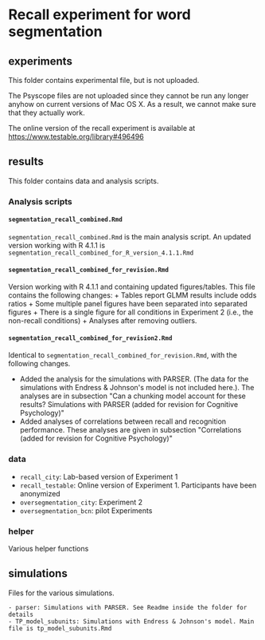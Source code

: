 # Recall experiment for word segmentation

## experiments 
This folder contains experimental file, but is not uploaded.

The Psyscope files are not uploaded since they cannot be run any longer anyhow on current versions of Mac OS X. As a result, we cannot make sure that they actually work. 

The online version of the recall experiment is available at https://www.testable.org/library#496496

## results

This folder contains data and analysis scripts.


### Analysis scripts

####  `segmentation_recall_combined.Rmd`
`segmentation_recall_combined.Rmd` is the main analysis script. An updated version working with R 4.1.1 is `segmentation_recall_combined_for_R_version_4.1.1.Rmd`

#### `segmentation_recall_combined_for_revision.Rmd`

Version working with R 4.1.1 and containing updated figures/tables. This file contains the following changes:
		+ Tables report GLMM results include odds ratios
		+ Some multiple panel figures have been separated into separated figures
		+ There is a single figure for all conditions in Experiment 2 (i.e., the non-recall conditions)
		+ Analyses after removing outliers.
		
#### `segmentation_recall_combined_for_revision2.Rmd`

Identical to `segmentation_recall_combined_for_revision.Rmd`, with the following changes. 

- Added the analysis for the simulations with PARSER. (The data for the simulations with Endress & Johnson's model is not included here.). The analyses are in subsection "Can a chunking model account for these results? Simulations with PARSER (added for revision for Cognitive Psychology)"
- Added analyses of correlations between recall and recognition performance. These analyses are given in subsection "Correlations (added for revision for Cognitive Psychology)"

### data

- `recall_city`: Lab-based version of Experiment 1
- `recall_testable`: Online version of Experiment 1. Participants have been anonymized
- `oversegmentation_city`: Experiment 2
- `oversegmentation_bcn`: pilot Experiments

### helper
Various helper functions

		
## simulations

Files for the various simulations.

	- parser: Simulations with PARSER. See Readme inside the folder for details
	- TP_model_subunits: Simulations with Endress & Johnson's model. Main file is tp_model_subunits.Rmd		
	



